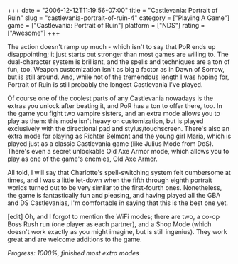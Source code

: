 +++
date = "2006-12-12T11:19:56-07:00"
title = "Castlevania: Portrait of Ruin"
slug = "castlevania-portrait-of-ruin-4"
category = ["Playing A Game"]
game = ["Castlevania: Portrait of Ruin"]
platform = ["NDS"]
rating = ["Awesome"]
+++

The action doesn't ramp up much - which isn't to say that PoR ends up disappointing; it just starts out stronger than most games are willing to.  The dual-character system is brilliant, and the spells and techniques are a ton of fun, too.  Weapon customization isn't as big a factor as in Dawn of Sorrow, but is still around.  And, while not of the tremendous length I was hoping for, Portrait of Ruin is still probably the longest Castlevania I've played.

Of course one of the coolest parts of any Castlevania nowadays is the extras you unlock after beating it, and PoR has a ton to offer there, too.  In the game you fight two vampire sisters, and an extra mode allows you to play as them: this mode isn't heavy on customization, but is played exclusively with the directional pad and stylus/touchscreen.  There's also an extra mode for playing as Richter Belmont and the young girl Maria, which is played just as a classic Castlevania game (like Julius Mode from DoS).  There's even a secret unlockable Old Axe Armor mode, which allows you to play as one of the game's enemies, Old Axe Armor.

All told, I will say that Charlotte's spell-switching system felt cumbersome at times, and I was a little let-down when the fifth through eighth portrait worlds turned out to be very similar to the first-fourth ones.  Nonetheless, the game is fantastically fun and pleasing, and having played all the GBA and DS Castlevanias, I'm comfortable in saying that this is the best one yet.

[edit] Oh, and I forgot to mention the WiFi modes; there are two, a co-op Boss Rush run (one player as each partner), and a Shop Mode (which doesn't work exactly as you might imagine, but is still ingenius).  They work great and are welcome additions to the game.

<i>Progress: 1000%, finished most extra modes</i>